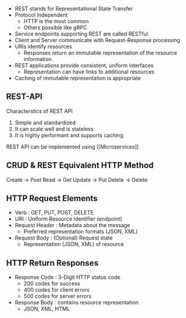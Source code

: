 - REST stands for Representational State Transfer
- Protocol Independent
	- HTTP is the most common
	- Others possible like gRPC
- Service endpoints supporting REST are called RESTful
- Client and Server communicate with Request-Response processing
- URIs identify resources
	- Responses return an immutable representation of the resource information
- REST applications provide consistent, uniform interfaces
	- Representation can have links to additional resources
- Caching of immutable representation is appropriate

## REST-API

Characterstics of REST API
1. Simple and standardized
2. It can scale well and is stateless
3. It is highly performant and supports caching

REST API can be implemented using [[Microservices]]

## CRUD & REST Equivalent HTTP Method

Create   -> Post
Read      -> Get
Update  -> Put
Delete   -> Delete 

## HTTP Request Elements

- Verb : GET, PUT, POST, DELETE
- URI : Uniform Resource Identifier (endpoint)
- Request Header : Metadata about the message
	- Preferred representation formats (JSON, XML)
- Request Body : (Optional) Request state
	- Representation (JSON, XML) of resource

## HTTP Return Responses

- Response Code : 3-Digit HTTP status code
	- 200 codes for success
	- 400 codes for client errors
	- 500 codes for server errors
- Response Body : contains resource representation
	- JSON, XML, HTML